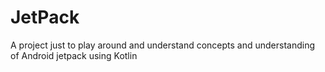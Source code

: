 # JetPack
A project just to play around and understand concepts and understanding of Android jetpack using Kotlin
